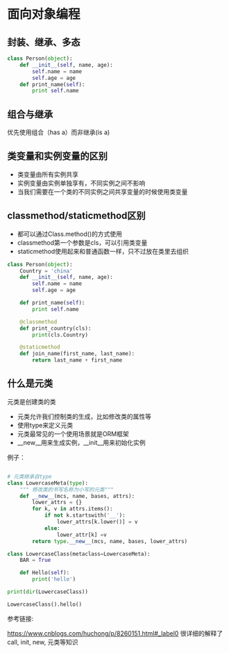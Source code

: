 # 面向对象编程

## 封装、继承、多态

```python
class Person(object):
    def __init__(self, name, age):
        self.name = name
        self.age = age
    def print_name(self):
        print self.name
```

## 组合与继承

优先使用组合（has a）而非继承(is a)

## 类变量和实例变量的区别

- 类变量由所有实例共享
- 实例变量由实例单独享有，不同实例之间不影响
- 当我们需要在一个类的不同实例之间共享变量的时候使用类变量

## classmethod/staticmethod区别

- 都可以通过Class.method()的方式使用
- classmethod第一个参数是cls，可以引用类变量
- staticmethod使用起来和普通函数一样，只不过放在类里去组织

```python
class Person(object):
    Country = 'china'
    def __init__(self, name, age):
        self.name = name
        self.age = age

    def print_name(self):
        print self.name

    @classmethod
    def print_country(cls):
        print(cls.Country)

    @staticmethod
    def join_name(first_name, last_name):
        return last_name + first_name
```

## 什么是元类

元类是创建类的类

- 元类允许我们控制类的生成，比如修改类的属性等
- 使用type来定义元类
- 元类最常见的一个使用场景就是ORM框架
- __new__用来生成实例，__init__用来初始化实例

例子：

``` python

# 元类继承自type
class LowercaseMeta(type):
    """ 修改类的书写名称为小写的元类"""
    def __new__(mcs, name, bases, attrs):
        lower_attrs = {}
        for k, v in attrs.items():
            if not k.startswith('__'):
                lower_attrs[k.lower()] = v
            else:
                lower_attr[k] =v
        return type.__new__(mcs, name, bases, lower_attrs)

class LowercaseClass(metaclass=LowercaseMeta):
    BAR = True

    def Hello(self):
        print('hello')

print(dir(LowercaseClass))

LowercaseClass().hello()
```

参考链接:

https://www.cnblogs.com/huchong/p/8260151.html#_label0
很详细的解释了call, init, new, 元类等知识